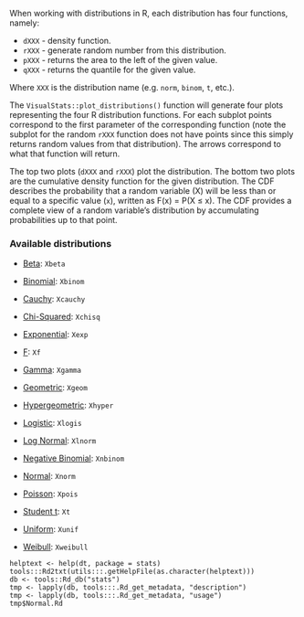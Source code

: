 When working with distributions in R, each distribution has four
functions, namely:

-   `dXXX` - density function.
-   `rXXX` - generate random number from this distribution.
-   `pXXX` - returns the area to the left of the given value.
-   `qXXX` - returns the quantile for the given value.

Where `XXX` is the distribution name (e.g. `norm`, `binom`, `t`, etc.).

The `VisualStats::plot_distributions()` function will generate four
plots representing the four R distribution functions. For each subplot
points correspond to the first parameter of the corresponding function
(note the subplot for the random `rXXX` function does not have points
since this simply returns random values from that distribution). The
arrows correspond to what that function will return.

The top two plots (`dXXX` and `rXXX`) plot the distribution. The bottom
two plots are the cumulative density function for the given
distribution. The CDF describes the probability that a random variable
(X) will be less than or equal to a specific value (`x`), written as
F(x) = P(X ≤ x). The CDF provides a complete view of a random variable’s
distribution by accumulating probabilities up to that point.

### Available distributions

-   [Beta](https://en.wikipedia.org/wiki/Beta_distribution): `Xbeta`

-   [Binomial](https://en.wikipedia.org/wiki/Binomial_distribution):
    `Xbinom`

-   [Cauchy](https://en.wikipedia.org/wiki/Cauchy_distribution):
    `Xcauchy`

-   [Chi-Squared](https://en.wikipedia.org/wiki/Chi-squared_distribution):
    `Xchisq`

-   [Exponential](https://en.wikipedia.org/wiki/Exponential_distribution):
    `Xexp`

-   [F](https://en.wikipedia.org/wiki/F-distribution): `Xf`

-   [Gamma](https://en.wikipedia.org/wiki/Gamma_distribution): `Xgamma`

-   [Geometric](https://en.wikipedia.org/wiki/Geometric_distribution):
    `Xgeom`

-   [Hypergeometric](https://en.wikipedia.org/wiki/Hypergeometric_distribution):
    `Xhyper`

-   [Logistic](https://en.wikipedia.org/wiki/Logistic_distribution):
    `Xlogis`

-   [Log Normal](https://en.wikipedia.org/wiki/Log-normal_distribution):
    `Xlnorm`

-   [Negative
    Binomial](https://en.wikipedia.org/wiki/Negative_binomial_distribution):
    `Xnbinom`

-   [Normal](https://en.wikipedia.org/wiki/Normal_distribution): `Xnorm`

-   [Poisson](https://en.wikipedia.org/wiki/Poisson_distribution):
    `Xpois`

-   [Student
    t](https://en.wikipedia.org/wiki/Student%27s_t-distribution): `Xt`

-   [Uniform](https://en.wikipedia.org/wiki/Continuous_uniform_distribution):
    `Xunif`

-   [Weibull](https://en.wikipedia.org/wiki/Weibull_distribution):
    `Xweibull`

<!-- -->

    helptext <- help(dt, package = stats)
    tools:::Rd2txt(utils:::.getHelpFile(as.character(helptext)))
    db <- tools::Rd_db("stats")
    tmp <- lapply(db, tools:::.Rd_get_metadata, "description")
    tmp <- lapply(db, tools:::.Rd_get_metadata, "usage")
    tmp$Normal.Rd
